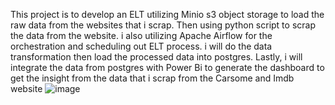 This project is to develop an ELT utilizing Minio s3 object storage to load the raw data from the websites that i scrap. Then using python script to scrap the data from the website. i also utilizing Apache Airflow for the orchestration and scheduling out ELT process. i will do the data transformation then load the processed data into postgres.
Lastly, i will integrate the data from postgres with Power Bi to generate the dashboard to get the insight from the data that i scrap from the Carsome and Imdb website
![image](https://github.com/user-attachments/assets/c81443fe-0393-47e1-b6c0-a0e796088550)

